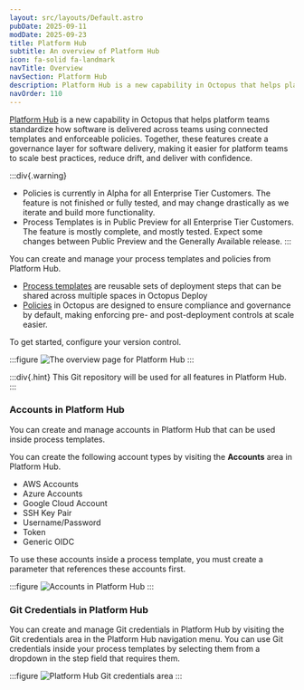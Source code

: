 ```yaml
---
layout: src/layouts/Default.astro
pubDate: 2025-09-11
modDate: 2025-09-23
title: Platform Hub
subtitle: An overview of Platform Hub
icon: fa-solid fa-landmark
navTitle: Overview
navSection: Platform Hub
description: Platform Hub is a new capability in Octopus that helps platform teams standardize how software is delivered across teams using connected templates and enforceable policies. Together, these features create a governance layer for software delivery, making it easier for platform teams to scale best practices, reduce drift, and deliver with confidence.
navOrder: 110
---
```


[Platform Hub](https://octopus.com/blog/introducing-platform-hub) is a new capability in Octopus that helps platform teams standardize how software is delivered across teams using connected templates and enforceable policies. Together, these features create a governance layer for software delivery, making it easier for platform teams to scale best practices, reduce drift, and deliver with confidence.

:::div{.warning}
- Policies is currently in Alpha for all Enterprise Tier Customers. The feature is not finished or fully tested, and may change drastically as we iterate and build more functionality.
- Process Templates is in Public Preview for all Enterprise Tier Customers. The feature is mostly complete, and mostly tested. Expect some changes between Public Preview and the Generally Available release.
:::

You can create and manage your process templates and policies from Platform Hub.

- [Process templates](/docs/platform-hub/process-templates) are reusable sets of deployment steps that can be shared across multiple spaces in Octopus Deploy
- [Policies](/docs/platform-hub/policies) in Octopus are designed to ensure compliance and governance by default, making enforcing pre- and post-deployment controls at scale easier.

To get started, configure your version control.

:::figure
![The overview page for Platform Hub](/docs/img/platform-hub/platform-hub-overview.png)
:::

:::div{.hint}
This Git repository will be used for all features in Platform Hub.
:::

### Accounts in Platform Hub

You can create and manage accounts in Platform Hub that can be used inside process templates.

You can create the following account types by visiting the **Accounts** area in Platform Hub.

- AWS Accounts
- Azure Accounts
- Google Cloud Account
- SSH Key Pair
- Username/Password
- Token
- Generic OIDC

To use these accounts inside a process template, you must create a parameter that references these accounts first.

:::figure
![Accounts in Platform Hub](/docs/img/platform-hub/platform-hub-accounts.png)
:::

### Git Credentials in Platform Hub

You can create and manage Git credentials in Platform Hub by visiting the Git credentials area in the Platform Hub navigation menu. You can use Git credentials inside your process templates by selecting them from a dropdown in the step field that requires them.

:::figure
![Platform Hub Git credentials area](/docs/img/platform-hub/platform-hub-git-credential.png)
:::